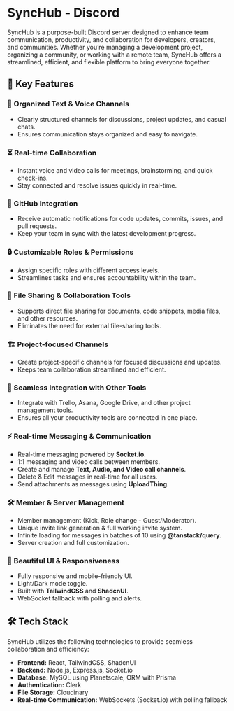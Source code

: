 # SyncHub - Discord

SyncHub is a purpose-built Discord server designed to enhance team communication, productivity, and collaboration for developers, creators, and communities. Whether you’re managing a development project, organizing a community, or working with a remote team, SyncHub offers a streamlined, efficient, and flexible platform to bring everyone together.

## 🚀 Key Features

### 📌 Organized Text & Voice Channels
- Clearly structured channels for discussions, project updates, and casual chats.
- Ensures communication stays organized and easy to navigate.

### ⏳ Real-time Collaboration
- Instant voice and video calls for meetings, brainstorming, and quick check-ins.
- Stay connected and resolve issues quickly in real-time.

### 🔗 GitHub Integration
- Receive automatic notifications for code updates, commits, issues, and pull requests.
- Keep your team in sync with the latest development progress.

### 🔒 Customizable Roles & Permissions
- Assign specific roles with different access levels.
- Streamlines tasks and ensures accountability within the team.

### 📂 File Sharing & Collaboration Tools
- Supports direct file sharing for documents, code snippets, media files, and other resources.
- Eliminates the need for external file-sharing tools.

### 🏗️ Project-focused Channels
- Create project-specific channels for focused discussions and updates.
- Keeps team collaboration streamlined and efficient.

### 🔄 Seamless Integration with Other Tools
- Integrate with Trello, Asana, Google Drive, and other project management tools.
- Ensures all your productivity tools are connected in one place.

### ⚡ Real-time Messaging & Communication
- Real-time messaging powered by **Socket.io**.
- 1:1 messaging and video calls between members.
- Create and manage **Text, Audio, and Video call channels**.
- Delete & Edit messages in real-time for all users.
- Send attachments as messages using **UploadThing**.

### 🛠️ Member & Server Management
- Member management (Kick, Role change - Guest/Moderator).
- Unique invite link generation & full working invite system.
- Infinite loading for messages in batches of 10 using **@tanstack/query**.
- Server creation and full customization.

### 🎨 Beautiful UI & Responsiveness
- Fully responsive and mobile-friendly UI.
- Light/Dark mode toggle.
- Built with **TailwindCSS** and **ShadcnUI**.
- WebSocket fallback with polling and alerts.

## 🛠️ Tech Stack
SyncHub utilizes the following technologies to provide seamless collaboration and efficiency:

- **Frontend:** React, TailwindCSS, ShadcnUI
- **Backend:** Node.js, Express.js, Socket.io
- **Database:** MySQL using Planetscale, ORM with Prisma
- **Authentication:** Clerk
- **File Storage:** Cloudinary
- **Real-time Communication:** WebSockets (Socket.io) with polling fallback


